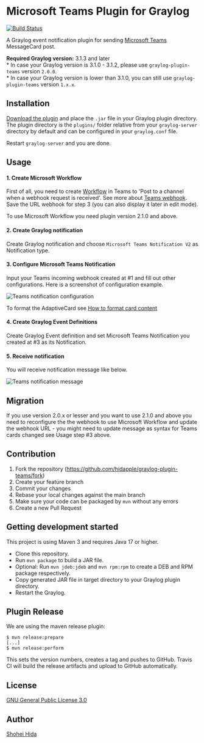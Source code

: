 # Microsoft Teams Plugin for Graylog

[![Build Status](https://travis-ci.org/hidapple/graylog-plugin-teams.svg?branch=main)](https://travis-ci.org/hidapple/graylog-plugin-teams.svg?branch=main)


A Graylog event notification plugin for sending [Microsoft Teams](https://products.office.com/en-us/microsoft-teams/group-chat-software) MessageCard post.

**Required Graylog version:** 3.1.3 and later  
\* In case your Graylog version is 3.1.0 - 3.1.2, please use `graylog-plugin-teams` version `2.0.0`.  
\* In case your Graylog version is lower than 3.1.0, you can still use `graylog-plugin-teams` version `1.x.x`.  

Installation
------------

[Download the plugin](https://github.com/hidapple/graylog-plugin-teams/releases)
and place the `.jar` file in your Graylog plugin directory. The plugin directory
is the `plugins/` folder relative from your `graylog-server` directory by default
and can be configured in your `graylog.conf` file.

Restart `graylog-server` and you are done.

Usage
-----

#### 1. Create Microsoft Workflow
First of all, you need to create [Workflow](https://support.microsoft.com/en-us/office/browse-and-add-workflows-in-microsoft-teams-4998095c-8b72-4b0e-984c-f2ad39e6ba9a)
in Teams to 'Post to a channel when a webhook request is received'. See more about [Teams webhook](https://learn.microsoft.com/en-us/connectors/teams/?tabs=text1#microsoft-teams-webhook).
Save the URL webhook for step 3 (you can also display it later in edit mode).

To use Microsoft Workflow you need plugin version 2.1.0 and above.

#### 2. Create Graylog notification
Create Graylog notification and choose `Microsoft Teams Notification V2` as Notification type.

#### 3. Configure Microsoft Teams Notification
Input your Teams incoming webhook created at #1 and fill out other configurations. Here is a screenshot of configuration example.

![Teams notification configuration](https://github.com/hidapple/graylog-plugin-teams/blob/main/img/configuration.png)

To format the AdaptiveCard see [How to format card content](https://learn.microsoft.com/en-us/microsoftteams/platform/task-modules-and-cards/cards/cards-format)

#### 4. Create Graylog Event Definitions
Create Graylog Event definition and set Microsoft Teams Notification you created at #3 as its Notification.

#### 5. Receive notification
You will receive notification message like below.

![Teams notification message](https://github.com/hidapple/graylog-plugin-teams/blob/main/img/message.png)

Migration
------------

If you use version 2.0.x or lesser and you want to use 2.1.0 and above you need to reconfigure the the webhook to use Microsoft Workflow
and update the webhook URL - you might need to update message as syntax for Teams cards changed see Usage step #3 above.

Contribution
------------

1. Fork the repository (https://github.com/hidapple/graylog-plugin-teams/fork)
1. Create your feature branch
1. Commit your changes
1. Rebase your local changes against the main branch
1. Make sure your code can be packaged by `mvn` without any errors
1. Create a new Pull Request

Getting development started
---------------------------

This project is using Maven 3 and requires Java 17 or higher.

* Clone this repository.
* Run `mvn package` to build a JAR file.
* Optional: Run `mvn jdeb:jdeb` and `mvn rpm:rpm` to create a DEB and RPM package respectively.
* Copy generated JAR file in target directory to your Graylog plugin directory.
* Restart the Graylog.

Plugin Release
--------------

We are using the maven release plugin:

```
$ mvn release:prepare
[...]
$ mvn release:perform
```

This sets the version numbers, creates a tag and pushes to GitHub. Travis CI will build the release artifacts and upload to GitHub automatically.

License
-------

[GNU General Public License 3.0](https://github.com/hidapple/graylog-plugin-teams/blob/main/LICENSE)

Author
------

[Shohei Hida](https://github.com/hidapple)
